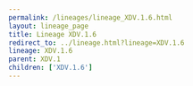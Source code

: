 ```yaml
---
permalink: /lineages/lineage_XDV.1.6.html
layout: lineage_page
title: Lineage XDV.1.6
redirect_to: ../lineage.html?lineage=XDV.1.6
lineage: XDV.1.6
parent: XDV.1
children: ['XDV.1.6']
---
```

